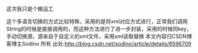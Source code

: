 这次我只是个搬运工

这个多语言切换的方式比较特殊，采用的是将xml对应方式进行，正常我们调用String的时候是直接调用的，而这种方法进行了进一步封装，采用的时候同key，手动切换源，源来自于自定义的xml文件，采用xml读取替换
本文内容归CSDN博客博主Sodino 所有
出处:http://blog.csdn.net/sodino/article/details/6596709
